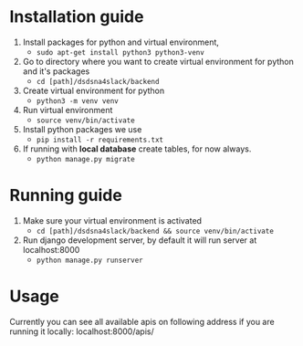 # Installation guide

1. Install packages for python and virtual environment,
    - `sudo apt-get install python3 python3-venv`
1. Go to directory where you want to create virtual environment for python and it's packages
    - `cd [path]/dsdsna4slack/backend`
1. Create virtual environment for python
    - `python3 -m venv venv`
1. Run virtual environment
    - `source venv/bin/activate`
1. Install python packages we use
    - `pip install -r requirements.txt`
1. If running with **local database** create tables, for now always.
    - `python manage.py migrate`


# Running guide

1. Make sure your virtual environment is activated
    - `cd [path]/dsdsna4slack/backend && source venv/bin/activate`
1. Run django development server, by default it will run server at localhost:8000
    - `python manage.py runserver`


# Usage

Currently you can see all available apis on following address if you are running it locally: localhost:8000/apis/

